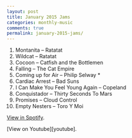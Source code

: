 ```yaml
---
layout: post
title: January 2015 Jams
categories: monthly-music
comments: true
permalink: january-2015-jams/
---
```


1. Montanita – Ratatat  
2. Wildcat – Ratatat  
3. Cocoon – Catfish and the Bottlemen  
4. Falling – The Cat Empire  
5. Coming up for Air – Philip Selway *
6. Cardiac Arrest – Bad Suns  
7. I Can Make You Feel Young Again – Copeland  
8. Conquistador – Thirty Seconds To Mars  
9. Promises – Cloud Control  
10. Empty Nesters – Toro Y Moi  

<!-- *Not available on Apple Music.   -->

[View in Spotify][spotify].  
<!-- [View in Apple Music][apple music].  
 -->[View on Youtube][youtube].

[spotify]: https://open.spotify.com/user/fred.hohman/playlist/6B3w4GOVj01EHjEnsQDAIt "View in Spotify."
[apple music]: https://itunes.apple.com/us/playlist/jan-2015-jams/idpl.1dd042709afe459285046748896dd083 "View in iTunes."
[youtube]: https://www.youtube.com/playlist?list=PL7t4sFPlrvYWbE7pmPy9xJ1c-PECG378P "View on Youtube."
